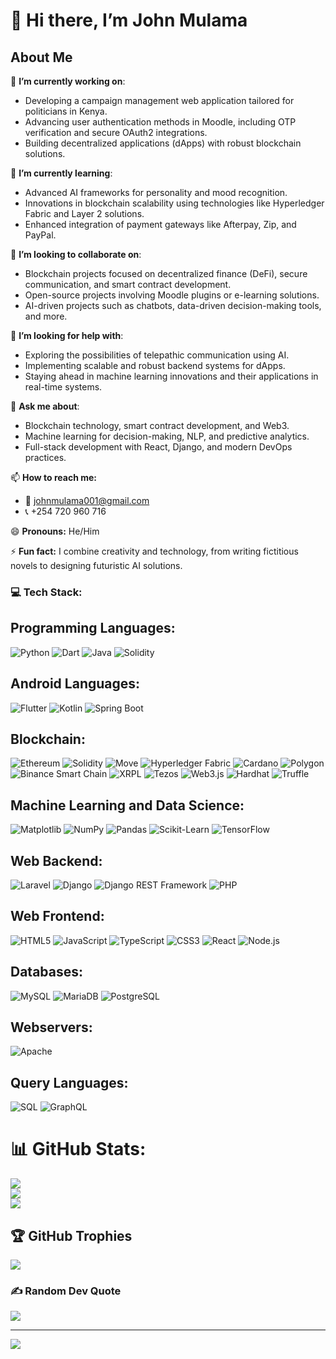 # 👋 Hi there, I’m John Mulama  

## About Me  
🔭 **I’m currently working on**:  
- Developing a campaign management web application tailored for politicians in Kenya.  
- Advancing user authentication methods in Moodle, including OTP verification and secure OAuth2 integrations.  
- Building decentralized applications (dApps) with robust blockchain solutions.  

🌱 **I’m currently learning**:  
- Advanced AI frameworks for personality and mood recognition.  
- Innovations in blockchain scalability using technologies like Hyperledger Fabric and Layer 2 solutions.  
- Enhanced integration of payment gateways like Afterpay, Zip, and PayPal.  

👯 **I’m looking to collaborate on**:  
- Blockchain projects focused on decentralized finance (DeFi), secure communication, and smart contract development.  
- Open-source projects involving Moodle plugins or e-learning solutions.  
- AI-driven projects such as chatbots, data-driven decision-making tools, and more.  

🤔 **I’m looking for help with**:  
- Exploring the possibilities of telepathic communication using AI.  
- Implementing scalable and robust backend systems for dApps.  
- Staying ahead in machine learning innovations and their applications in real-time systems.  

💬 **Ask me about**:  
- Blockchain technology, smart contract development, and Web3.  
- Machine learning for decision-making, NLP, and predictive analytics.  
- Full-stack development with React, Django, and modern DevOps practices.  

📫 **How to reach me:**  
- 📧 [johnmulama001@gmail.com](mailto:johnmulama001@gmail.com)  
- 📞 +254 720 960 716  

😄 **Pronouns:** He/Him  

⚡ **Fun fact:** I combine creativity and technology, from writing fictitious novels to designing futuristic AI solutions.  



### 💻 Tech Stack:

## Programming Languages:
![Python](https://img.shields.io/badge/python-3776AB?style=for-the-badge&logo=python&logoColor=white)
![Dart](https://img.shields.io/badge/dart-0175C2?style=for-the-badge&logo=dart&logoColor=white)
![Java](https://img.shields.io/badge/java-007396?style=for-the-badge&logo=java&logoColor=white)
![Solidity](https://img.shields.io/badge/solidity-363636?style=for-the-badge&logo=solidity&logoColor=white)

## Android Languages:
![Flutter](https://img.shields.io/badge/flutter-02569B?style=for-the-badge&logo=flutter&logoColor=white)
![Kotlin](https://img.shields.io/badge/kotlin-0095D5?style=for-the-badge&logo=kotlin&logoColor=white)
![Spring Boot](https://img.shields.io/badge/Spring_Boot-6DB33F?style=for-the-badge&logo=spring-boot&logoColor=white)

## Blockchain:
![Ethereum](https://img.shields.io/badge/Ethereum-3C3C3D?style=for-the-badge&logo=ethereum&logoColor=white)
![Solidity](https://img.shields.io/badge/Solidity-363636?style=for-the-badge&logo=solidity&logoColor=white)
![Move](https://img.shields.io/badge/Move-0048BA?style=for-the-badge&logo=aptos&logoColor=white)
![Hyperledger Fabric](https://img.shields.io/badge/Hyperledger_Fabric-2F3134?style=for-the-badge&logo=hyperledger&logoColor=white)
![Cardano](https://img.shields.io/badge/Cardano-0033AD?style=for-the-badge&logo=cardano&logoColor=white)
![Polygon](https://img.shields.io/badge/Polygon-8247E5?style=for-the-badge&logo=polygon&logoColor=white)
![Binance Smart Chain](https://img.shields.io/badge/Binance_Smart_Chain-F3BA2F?style=for-the-badge&logo=binance&logoColor=black)
![XRPL](https://img.shields.io/badge/XRPL-6E4C7D?style=for-the-badge&logo=ripple&logoColor=white)
![Tezos](https://img.shields.io/badge/Tezos-2C7DF7?style=for-the-badge&logo=tezos&logoColor=white)
![Web3.js](https://img.shields.io/badge/Web3.js-F16822?style=for-the-badge&logo=web3.js&logoColor=white)
![Hardhat](https://img.shields.io/badge/Hardhat-FFBC00?style=for-the-badge&logo=ethereum&logoColor=black)
![Truffle](https://img.shields.io/badge/Truffle-5E469B?style=for-the-badge&logo=ethereum&logoColor=white)


## Machine Learning and Data Science:
![Matplotlib](https://img.shields.io/badge/Matplotlib-11557C?style=for-the-badge&logo=matplotlib&logoColor=white)
![NumPy](https://img.shields.io/badge/NumPy-013243?style=for-the-badge&logo=numpy&logoColor=white)
![Pandas](https://img.shields.io/badge/pandas-150458?style=for-the-badge&logo=pandas&logoColor=white)
![Scikit-Learn](https://img.shields.io/badge/Scikit--Learn-F7931E?style=for-the-badge&logo=scikit-learn&logoColor=white)
![TensorFlow](https://img.shields.io/badge/TensorFlow-FF6F00?style=for-the-badge&logo=tensorflow&logoColor=white)

## Web Backend:
![Laravel](https://img.shields.io/badge/laravel-FF2D20?style=for-the-badge&logo=laravel&logoColor=white)
![Django](https://img.shields.io/badge/django-092E20?style=for-the-badge&logo=django&logoColor=white)
![Django REST Framework](https://img.shields.io/badge/Django_REST-ff1709?style=for-the-badge&logo=django&logoColor=white&color=ff1709)
![PHP](https://img.shields.io/badge/php-777BB4?style=for-the-badge&logo=php&logoColor=white)

## Web Frontend:
![HTML5](https://img.shields.io/badge/HTML5-E34F26?style=for-the-badge&logo=html5&logoColor=white)
![JavaScript](https://img.shields.io/badge/JavaScript-F7DF1E?style=for-the-badge&logo=javascript&logoColor=black)
![TypeScript](https://img.shields.io/badge/TypeScript-007ACC?style=for-the-badge&logo=typescript&logoColor=white)
![CSS3](https://img.shields.io/badge/CSS3-1572B6?style=for-the-badge&logo=css3&logoColor=white)
![React](https://img.shields.io/badge/React-20232A?style=for-the-badge&logo=react&logoColor=61DAFB)
![Node.js](https://img.shields.io/badge/Node.js-339933?style=for-the-badge&logo=node.js&logoColor=white)

## Databases:
![MySQL](https://img.shields.io/badge/MySQL-4479A1?style=for-the-badge&logo=mysql&logoColor=white)
![MariaDB](https://img.shields.io/badge/MariaDB-003545?style=for-the-badge&logo=mariadb&logoColor=white)
![PostgreSQL](https://img.shields.io/badge/PostgreSQL-336791?style=for-the-badge&logo=postgresql&logoColor=white)

## Webservers:
![Apache](https://img.shields.io/badge/Apache-D42029?style=for-the-badge&logo=apache&logoColor=white)

## Query Languages:
![SQL](https://img.shields.io/badge/SQL-4479A1?style=for-the-badge&logo=mysql&logoColor=white)
![GraphQL](https://img.shields.io/badge/GraphQL-E10098?style=for-the-badge&logo=graphql&logoColor=white)

# 📊 GitHub Stats:
![](https://github-readme-stats.vercel.app/api?username=JOHNMULAMA&theme=react&hide_border=false&include_all_commits=true&count_private=true)<br/>
![](https://github-readme-stats.vercel.app/api/top-langs/?username=JOHNMULAMA&theme=react&hide_border=false&include_all_commits=true&count_private=true&layout=compact)<br/>
![](https://github-readme-streak-stats.herokuapp.com/?user=JOHNMULAMA&theme=react&hide_border=false)

## 🏆 GitHub Trophies
![](https://github-profile-trophy.vercel.app/?username=JOHNMULAMA&theme=tokyonight&no-frame=false&no-bg=true&margin-w=4)
### ✍️ Random Dev Quote
![](https://quotes-github-readme.vercel.app/api?type=vetical&theme=radical)



---
[![](https://visitcount.itsvg.in/api?id=JOHNMULAMA&icon=0&color=0)](https://visitcount.itsvg.in)
